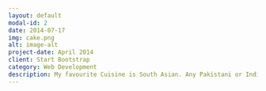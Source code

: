 ```yaml
---
layout: default
modal-id: 2
date: 2014-07-17
img: cake.png
alt: image-alt
project-date: April 2014
client: Start Bootstrap
category: Web Development
description: My favourite Cuisine is South Asian. Any Pakistani or Indian Style of food is my taste. I like it because of the spices they have in them. I really like spicy food. My favourite dish is Biryani.
---
```

